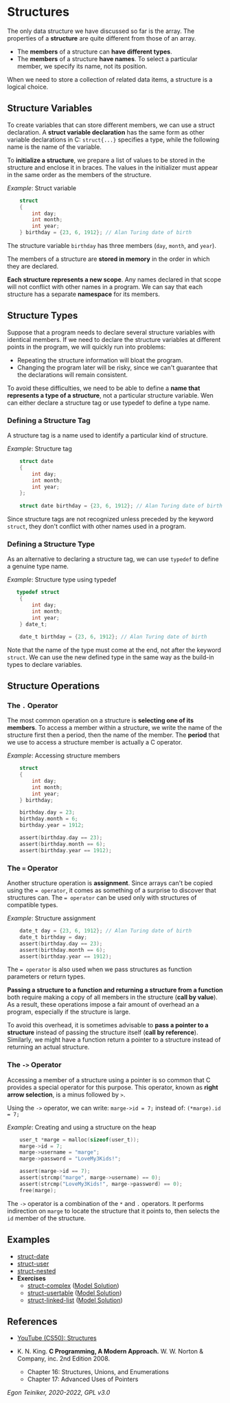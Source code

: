 # Structures

The only data structure we have discussed so far is the array.
The properties of a **structure** are quite different from those of an array.
* The **members** of a structure can **have different types**.
* The **members** of a structure **have names**. To select a particular member, we specify its name, not its position.

When we need to store a collection of related data items, a structure is a logical choice.

## Structure Variables

To create variables that can store different members, we can use a struct declaration.
A **struct variable declaration** has the same form as other variable declarations in C: 
`struct{...}` specifies a type, while the following name is the name of the variable.

To **initialize a structure**, we prepare a list of values to be stored in the structure and enclose it in braces.
The values in the initializer must appear in the same order as the members of the structure.

_Example_: Struct variable
```C
    struct 
    {
        int day;
        int month;
        int year;
    } birthday = {23, 6, 1912}; // Alan Turing date of birth
```
The structure variable `birthday` has three members (`day`, `month`, and `year`).

The members of a structure are **stored in memory** in the order in which they are declared.

**Each structure represents a new scope**. Any names declared in that scope will not conflict with other names in a program.
We can say that each structure has a separate **namespace** for its members.

## Structure Types
Suppose that a program needs to declare several structure variables with identical members.
If we need to declare the structure variables at different points in the program, we will quickly run into problems:
* Repeating the structure information will bloat the program.
* Changing the program later will be risky, since we can't guarantee that the declarations will remain consistent.

To avoid these difficulties, we need to be able to define a **name that represents a type of a structure**, not a 
particular structure variable.
Wen can either declare a structure tag or use typedef to define a type name.

### Defining a Structure Tag
A structure tag is a name used to identify a particular kind of structure.

_Example_: Structure tag
```C
    struct date 
    {
        int day;
        int month;
        int year;
    };
    
    struct date birthday = {23, 6, 1912}; // Alan Turing date of birth
```
Since structure tags are not recognized unless preceded by the keyword `struct`, they don't conflict with other
names used in a program.


### Defining a Structure Type 

As an alternative to declaring a structure tag, we can use `typedef` to define a genuine type name.

_Example_: Structure type using typedef
```C
   typedef struct
    {
        int day;
        int month;
        int year;
    } date_t;

    date_t birthday = {23, 6, 1912}; // Alan Turing date of birth
```
Note that the name of the type must come at the end, not after the keyword `struct`.
We can use the new defined type in the same way as the build-in types to declare variables.

## Structure Operations

### The `.` Operator
The most common operation on a structure is **selecting one of its members**.
To access a member within a structure, we write the name of the structure first then a period, then the name of the member.
The **period** that we use to access a structure member is actually a C operator.

_Example_: Accessing structure members
```C
    struct 
    {
        int day;
        int month;
        int year;
    } birthday;

    birthday.day = 23;
    birthday.month = 6;
    birthday.year = 1912;    

    assert(birthday.day == 23);
    assert(birthday.month == 6);
    assert(birthday.year == 1912);
```

### The `=` Operator
Another structure operation is **assignment**.
Since arrays can't be copied using the `= operator`, it comes as something of a surprise to discover that structures can.
The `= operator` can be used only with structures of compatible types.

_Example_: Structure assignment
```C
    date_t day = {23, 6, 1912}; // Alan Turing date of birth
    date_t birthday = day;
    assert(birthday.day == 23);
    assert(birthday.month == 6);
    assert(birthday.year == 1912);
```

The `= operator` is also used when we pass structures as function parameters or return types.

**Passing a structure to a function and returning a structure from a function** both require making a copy of all members 
in the structure (**call by value**).
As a result, these operations impose a fair amount of overhead an a program, especially if the structure is large.
  
To avoid this overhead, it is sometimes advisable to **pass a pointer to a structure** instead of passing the structure 
itself (**call by reference**).
Similarly, we might have a function return a pointer to a structure instead of returning an actual structure.

### The `->` Operator
Accessing a member of a structure using a pointer is so common that C  provides a special operator for this purpose.
This operator, known as **right arrow selection**, is a minus followed by `>`.

Using the `->` operator, we can write: `marge->id = 7;` instead of: `(*marge).id = 7;`

_Example_: Creating and using a structure on the heap
```C 
    user_t *marge = malloc(sizeof(user_t));
    marge->id = 7;              
    marge->username = "marge";    
    marge->password = "LoveMy3Kids!";

    assert(marge->id == 7);         
    assert(strcmp("marge", marge->username) == 0);
    assert(strcmp("LoveMy3Kids!", marge->password) == 0);
    free(marge);
```
The `->` operator is a combination of the `*` and `.` operators.
It performs indirection on `marge` to locate the structure that it points to, then selects the `id` member of the 
structure. 


## Examples
* [struct-date](https://github.com/teiniker/teiniker-lectures-computerscience/tree/master/c-advanced/structures/struct-date)
* [struct-user](https://github.com/teiniker/teiniker-lectures-computerscience/tree/master/c-advanced/structures/struct-user)
* [struct-nested](https://github.com/teiniker/teiniker-lectures-computerscience/tree/master/c-advanced/structures/struct-nested)
* **Exercises**
    * [struct-complex](https://github.com/teiniker/teiniker-lectures-computerscience/tree/master/c-advanced/structures/struct-complex-exercise) 
        ([Model Solution](https://github.com/teiniker/teiniker-lectures-computerscience/tree/master/c-advanced/structures/struct-complex))
    * [struct-usertable](https://github.com/teiniker/teiniker-lectures-computerscience/tree/master/c-advanced/structures/struct-usertable-exercise) 
        ([Model Solution](https://github.com/teiniker/teiniker-lectures-computerscience/tree/master/c-advanced/structures/struct-usertable))
    * [struct-linked-list](https://github.com/teiniker/teiniker-lectures-computerscience/tree/master/c-advanced/structures/struct-linked-list-exercise) 
        ([Model Solution](https://github.com/teiniker/teiniker-lectures-computerscience/tree/master/c-advanced/structures/struct-linked-list))

## References
* [YouTube (CS50): Structures](https://youtu.be/N5pA7RvvQDg)

* K. N. King. **C Programming, A Modern Approach.** W. W. Norton & Company, inc. 2nd Edition 2008. 
    * Chapter 16: Structures, Unions, and Enumerations
    * Chapter 17: Advanced Uses of Pointers    
 
*Egon Teiniker, 2020-2022, GPL v3.0* 
